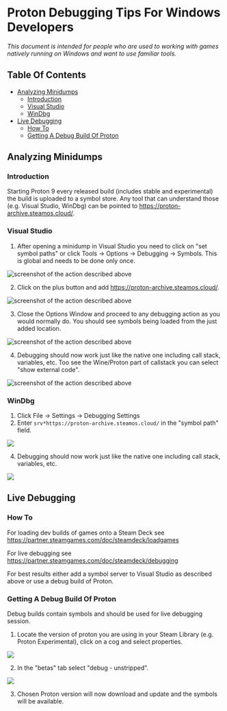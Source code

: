 Proton Debugging Tips For Windows Developers
============================================

*This document is intended for people who are used to working with games natively
running on Windows and want to use familiar tools.*

Table Of Contents
-----------------

* [Analyzing Minidumps](#analyzing-minidumps)
  * [Introduction](#introduction)
  * [Visual Studio](#visual-studio)
  * [WinDbg](#windbg)
* [Live Debugging](#live-debugging)
  * [How To](#how-to)
  * [Getting A Debug Build Of Proton](#getting-a-debug-build-of-proton)

Analyzing Minidumps
-------------------

### Introduction

Starting Proton 9 every released build (includes stable and experimental) the
build is uploaded to a symbol store. Any tool that can understand those (e.g.
Visual Studio, WinDbg) can be pointed to
<https://proton-archive.steamos.cloud/>.


### Visual Studio

1. After opening a minidump in Visual Studio you need to click on "set symbol
paths" or click Tools -> Options -> Debugging -> Symbols. This is global and
needs to be done only once.

![screenshot of the action described above](img/vs_open_dmp.png)

2. Click on the plus button and add <https://proton-archive.steamos.cloud/>.

![screenshot of the action described above](img/vs_proton_archive.png)

3. Close the Options Window and proceed to any debugging action as you would
normally do. You should see symbols being loaded from the just added location.

![screenshot of the action described above](img/vs_loading_symbols_from_steamos_cloud.png)

4. Debugging should now work just like the native one including call stack,
variables, etc. Too see the Wine/Proton part of callstack you can select "show
external code".

![screenshot of the action described above](img/vs_call_stack.png)


### WinDbg

1. Click File -> Settings -> Debugging Settings
2. Enter `srv*https://proton-archive.steamos.cloud/` in the "symbol path" field.

![](img/wd_set_symbol_path.png)

4. Debugging should now work just like the native one including call stack,
variables, etc.

![](img/wd_call_stack.png)


Live Debugging
--------------

### How To

For loading dev builds of games onto a Steam Deck see
<https://partner.steamgames.com/doc/steamdeck/loadgames>

For live debugging see
<https://partner.steamgames.com/doc/steamdeck/debugging>

For best results either add a symbol server to Visual Studio as described above
or use a debug build of Proton.


### Getting A Debug Build Of Proton

Debug builds contain symbols and should be used for live debugging session.

1. Locate the version of proton you are using in your Steam Library (e.g. Proton
Experimental), click on a cog and select properties.

![](img/proton_properties.png)

2. In the "betas" tab select "debug - unstripped".

![](img/proton_debug_beta.png)

3. Chosen Proton version will now download and update and the symbols will be
available.
